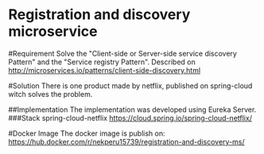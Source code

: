 # Registration and discovery microservice

#Requirement
Solve the "Client-side or Server-side service discovery Pattern" and 
the "Service registry Pattern". 
Described on http://microservices.io/patterns/client-side-discovery.html

#Solution
There is one product made by netflix, published on spring-cloud witch solves
the problem.

##Implementation
The implementation was developed using Eureka Server. 
###Stack
spring-cloud-netflix
https://cloud.spring.io/spring-cloud-netflix/

#Docker Image
The docker image is publish on:
https://hub.docker.com/r/nekperu15739/registration-and-discovery-ms/